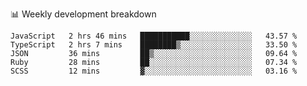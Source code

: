📊 Weekly development breakdown
<!--START_SECTION:waka-->
```text
JavaScript   2 hrs 46 mins   ███████████░░░░░░░░░░░░░░   43.57 % 
TypeScript   2 hrs 7 mins    ████████▒░░░░░░░░░░░░░░░░   33.50 % 
JSON         36 mins         ██▒░░░░░░░░░░░░░░░░░░░░░░   09.64 % 
Ruby         28 mins         ██░░░░░░░░░░░░░░░░░░░░░░░   07.34 % 
SCSS         12 mins         ▓░░░░░░░░░░░░░░░░░░░░░░░░   03.16 % 
```
<!--END_SECTION:waka-->
